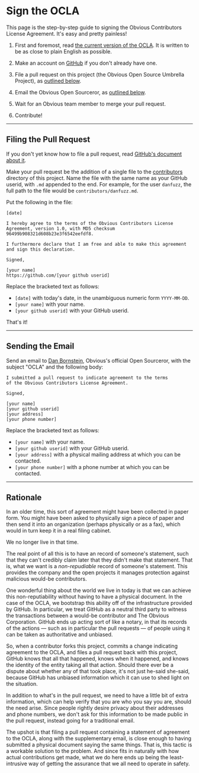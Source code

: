 Sign the OCLA
=============

This page is the step-by-step guide to signing the Obvious
Contributors License Agreement. It's easy and pretty painless!

1. First and foremost, read [the current version of the
   OCLA](ocla-1.0.md). It is written to be as close to plain
   English as possible.

2. Make an account on [GitHub](https://github.com/) if you don't already
   have one.

3. File a pull request on this project (the Obvious Open Source
   Umbrella Project), as [outlined below](#filing-the-pull-request).

4. Email the Obvious Open Sourceror, as [outlined below](#sending-the-email).

5. Wait for an Obvious team member to merge your pull request.

6. Contribute!

* * * * * * * * * * * * * * * * * * * * * * * * * * * * * * * *

Filing the Pull Request
-----------------------

If you don't yet know how to file a pull request, read [GitHub's
document about it](https://help.github.com/articles/using-pull-requests).

Make your pull request be the addition of a single file to the
[contributors](contributors) directory of this project. Name the file
with the same name as your GitHub userid, with `.md` appended to the
end. For example, for the user `danfuzz`, the full path to the file
would be `contributors/danfuzz.md`.

Put the following in the file:

```
[date]

I hereby agree to the terms of the Obvious Contributors License
Agreement, version 1.0, with MD5 checksum
96499b908321d608b23e3f6542eefdf8.

I furthermore declare that I am free and able to make this agreement
and sign this declaration.

Signed,

[your name]
https://github.com/[your github userid]
```

Replace the bracketed text as follows:

* `[date]` with today's date, in the unambiguous numeric form `YYYY-MM-DD`.
* `[your name]` with your name.
* `[your github userid]` with your GitHub userid.

That's it!

* * * * * * * * * * * * * * * * * * * * * * * * * * * * * * * *

Sending the Email
-----------------

Send an email to [Dan Bornstein](mailto:danfuzz@obvious.com),
Obvious's official Open Sourceror, with the subject "OCLA" and
the following body:

```
I submitted a pull request to indicate agreement to the terms
of the Obvious Contributors License Agreement.

Signed,

[your name]
[your github userid]
[your address]
[your phone number]
```

Replace the bracketed text as follows:

* `[your name]` with your name.
* `[your github userid]` with your GitHub userid.
* `[your address]` with a physical mailing address at which you can be
  contacted.
* `[your phone number]` with a phone number at which you can be contacted.

* * * * * * * * * * * * * * * * * * * * * * * * * * * * * * * *

Rationale
---------

In an older time, this sort of agreement might have been collected
in paper form. You might have been asked to physically sign a piece
of paper and then send it into an organization (perhaps physically
or as a fax), which would in turn keep it in a real filing cabinet.

We no longer live in that time.

The real point of all this is to have an record of someone's
statement, such that they can't credibly claim later that they didn't
make that statement. That is, what we want is a *non-repudiable*
record of someone's statement. This provides the company and the open
projects it manages protection against malicious would-be
contributors.

One wonderful thing about the world we live in today is that we can
achieve this non-reputiability without having to have a physical
document. In the case of the OCLA, we bootstrap this ability off of
the infrastructure provided by GitHub. In particular, we treat GitHub
as a neutral third party to witness the transactions between a
would-be contributor and The Obvious Corporation. GitHub ends up
acting sort of like a notary, in that its records of the actions
&mdash; such as in particular the pull requests &mdash; of people
using it can be taken as authoritative and unbiased.

So, when a contributor forks this project, commits a change indicating
agreement to the OCLA, and files a pull request back with this project,
GitHub knows that all that happened, knows when it happened, and knows
the identity of the entity taking all that action. Should there ever
be a dispute about whether any of that took place, it's not just
he-said she-said, because GitHub has unbiased information which it can
use to shed light on the situation.

In addition to what's in the pull request, we need to have a little
bit of extra information, which can help verify that you are who you
say you are, should the need arise. Since people rightly desire
privacy about their addresses and phone numbers, we don't ask for this
information to be made public in the pull request, instead going for a
traditional email.

The upshot is that filing a pull request containing a statement of
agreement to the OCLA, along with the supplementary email, is close
enough to having submitted a physical document saying the same
things. That is, this tactic is a workable solution to the problem. And
since fits in naturally with how actual contributions get made, what
we do here ends up being the least-intrusive way of getting the
assurance that we all need to operate in safety.
